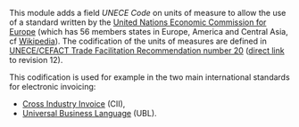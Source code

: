 This module adds a field *UNECE Code* on units of measure to allow the
use of a standard written by the [United Nations Economic Commission for
Europe](http://www.unece.org) (which has 56 members states in Europe,
America and Central Asia, cf
[Wikipedia](https://en.wikipedia.org/wiki/United_Nations_Economic_Commission_for_Europe)).
The codification of the units of measures are defined in [UNECE/CEFACT
Trade Facilitation Recommendation number
20](http://www.unece.org/tradewelcome/un-centre-for-trade-facilitation-and-e-business-uncefact/outputs/cefactrecommendationsrec-index/list-of-trade-facilitation-recommendations-n-16-to-20.html)
([direct
link](http://www.unece.org/fileadmin/DAM/cefact/recommendations/rec20/rec20_Rev12e_2016.xls)
to revision 12).

This codification is used for example in the two main international
standards for electronic invoicing:

- [Cross Industry
  Invoice](http://tfig.unece.org/contents/cross-industry-invoice-cii.htm)
  (CII),
- [Universal Business Language](http://ubl.xml.org/) (UBL).
